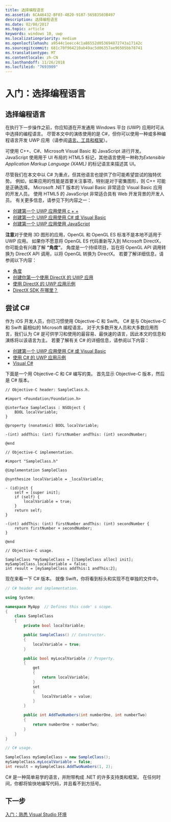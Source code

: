 ```yaml
---
title: 选择编程语言
ms.assetid: 6CA46432-BF03-4B20-9187-565B3503B497
description: 选择编程语言
ms.date: 02/08/2017
ms.topic: article
keywords: windows 10, uwp
ms.localizationpriority: medium
ms.openlocfilehash: a9544c1eecc4c1a86552d053694872743a17142c
ms.sourcegitcommit: 681c70f964210ab49ac5d06357ae96505bb78741
ms.translationtype: MT
ms.contentlocale: zh-CN
ms.lasthandoff: 11/26/2018
ms.locfileid: "7693909"
---
```

# <a name="getting-started-choosing-a-programming-language"></a>入门：选择编程语言


## <a name="choosing-a-programming-language"></a>选择编程语言

在执行下一步操作之前，你应知道在开发通用 Windows 平台 (UWP) 应用时可从中选择的编程语言。 尽管本文中的演练使用的是 C#，但你可以使用一种或多种编程语言开发 UWP 应用（请参阅[语言、工具和框架](https://msdn.microsoft.com/library/windows/apps/dn465799)）。

可使用 C++、C#、Microsoft Visual Basic 和 JavaScript 进行开发。 JavaScript 使用用于 UI 布局的 HTML5 标记，其他语言使用一种称为*Extensible Application Markup Language (XAML)* 的标记语言来描述其 UI。

尽管我们在本文中以 C# 为重点，但其他语言也提供了你可能希望尝试的独特优势。 例如，如果应用的性能是首要关注事项，特别是对于密集图形，则 C++ 可能是正确选择。 Microsoft .NET 版本的 Visual Basic 非常适合 Visual Basic 应用的开发人员。 使用 HTML5 的 JavaScript 非常适合具有 Web 开发背景的开发人员。 有关更多信息，请参见下列内容之一：

-   [创建第一个 UWP 应用使用 c + +](../get-started/create-a-basic-windows-10-app-in-cpp.md)
-   [创建第一个 UWP 应用使用 C# 或 Visual Basic](../get-started/create-a-hello-world-app-xaml-universal.md)
-   [创建第一个 UWP 应用使用 JavaScript](../get-started/create-a-hello-world-app-js-uwp.md)

**注意**对于使用 3D 图形的应用，OpenGL 和 OpenGL ES 标准不是本地不适用于 UWP 应用。 如果你不愿意将 OpenGL ES 代码重新写入到 Microsoft DirectX，你可能会有兴趣了解 **“角度”**。 角度是一个持续项目，旨在将 OpenGL API 调用转换为 DirectX API 调用，以将 OpenGL 转换为 DirectX。 若要了解详细信息，请参阅以下内容：
-   [角度](https://code.google.com/p/angleproject/)
-   [创建你第一个使用 DirectX 的 UWP 应用](https://msdn.microsoft.com/library/windows/apps/br229580)
-   [使用 DirectX 的 UWP 应用示例](http://go.microsoft.com/fwlink/p/?LinkId=263603)
-   [DirectX SDK 在哪里？](https://msdn.microsoft.com/library/windows/desktop/ee663275)

## <a name="giving-c-a-go"></a>尝试 C#

作为 iOS 开发人员，你已习惯使用 Objective-C 和 Swift。 C# 是与 Objective-C 和 Swift 最相似的 Microsoft 编程语言。 对于大多数开发人员和大多数应用而言，我们认为 C# 是可供学习和使用的最容易、最快速的语言，因此本文的信息和演练将以该语言为主。 若要了解有关 C# 的详细信息，请参阅以下内容：

-   [创建第一个 UWP 应用使用 C# 或 Visual Basic](../get-started/create-a-hello-world-app-xaml-universal.md)
-   [使用 C# 的 UWP 应用示例](http://go.microsoft.com/fwlink/p/?LinkId=263453)
-   [Visual C#](http://go.microsoft.com/fwlink/p/?LinkId=263450)

下面是一个用 Objective-C 和 C# 编写的类。 首先显示 Objective-C 版本，然后是 C# 版本。

```obj-c
// Objective-C header: SampleClass.h.

#import <Foundation/Foundation.h>

@interface SampleClass : NSObject {
    BOOL localVariable;
}

@property (nonatomic) BOOL localVariable;

-(int) addThis: (int) firstNumber andThis: (int) secondNumber;

@end
```

```obj-c
// Objective-C implementation.

#import "SampleClass.h"

@implementation SampleClass

@synthesize localVariable = _localVariable;

- (id)init {
    self = [super init];
    if (self) {
        localVariable = true;
    }
    return self;
}

-(int) addThis: (int) firstNumber andThis: (int) secondNumber {
    return firstNumber + secondNumber;
}

@end
```

```obj-c
// Objective-C usage.

SampleClass *mySampleClass = [[SampleClass alloc] init];
mySampleClass.localVariable = false;
int result = [mySampleClass addThis:1 andThis:2];
```

现在来看一下 C# 版本。 就像 Swift，你将看到标头和实现不在单独的文件中。

```csharp
// C# header and implementation.

using System;

namespace MyApp  // Defines this code' s scope.
{
    class SampleClass
    {
        private bool localVariable;

        public SampleClass() // Constructor.
        {
            localVariable = true;
        }

        public bool myLocalVariable // Property.
        {
            get
            {
                return localVariable;
            }
            set
            {
                localVariable = value; 
            }
        }

        public int AddTwoNumbers(int numberOne, int numberTwo)
        {
            return numberOne + numberTwo;
        }        
    }
}
```

```csharp
// C# usage.

SampleClass mySampleClass = new SampleClass();
mySampleClass.myLocalVariable = false;
int result = mySampleClass.AddTwoNumbers(1, 2);
```

C# 是一种简单易学的语言，并附带构成 .NET 的许多支持类和框架。 在任何时间，你都将愉快地编写代码，并且看不到方括号。

## <a name="next-step"></a>下一步

[入门：熟悉 Visual Studio 环境](getting-started-getting-around-in-visual-studio.md)
